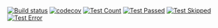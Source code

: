 [![Build status](https://github.com/wezzen/Insight/actions/workflows/gradle.yml/badge.svg?branch=master)](https://github.com/wezzen/Insight/actions/workflows/gradle.yml)
[![codecov](https://codecov.io/gh/wezzen/Insight/branch/master/graph/badge.svg?token=vXlQBfhkJY)](https://codecov.io/gh/wezzen/Insight)
[![Test Count](https://gist.githubusercontent.com/wezzen/bca05ce0e3c76560912915610c8d4a25/raw/insight_badge_total_test.svg)](https://github.com/wezzen/Insight)
[![Test Passed](https://gist.github.com/wezzen/8df3f1b393c001def23c7e9530da6d7c/raw/insight_badge_passed_test.svg)](https://github.com/wezzen/Insight)
[![Test Skipped](https://gist.github.com/wezzen/e0439c5aefd00e97c7977a2f35028779/raw/insight_badge_skipped_test.svg)](https://github.com/wezzen/Insight)
[![Test Error](https://gist.github.com/wezzen/421522329bded220fccb718d801a202b/raw/insight_badge_error_test.svg)](https://github.com/wezzen/Insight)
